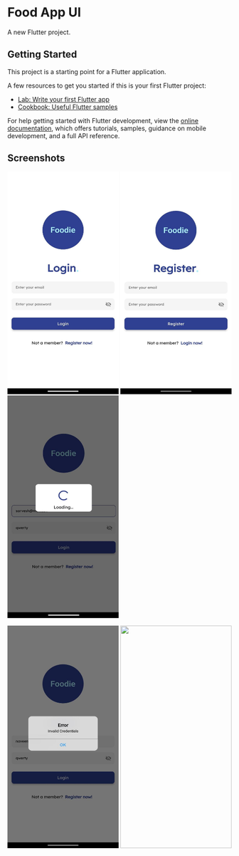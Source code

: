 # Food App UI

A new Flutter project.

## Getting Started

This project is a starting point for a Flutter application.

A few resources to get you started if this is your first Flutter project:

- [Lab: Write your first Flutter app](https://docs.flutter.dev/get-started/codelab)
- [Cookbook: Useful Flutter samples](https://docs.flutter.dev/cookbook)

For help getting started with Flutter development, view the
[online documentation](https://docs.flutter.dev/), which offers tutorials,
samples, guidance on mobile development, and a full API reference.

## Screenshots

<p float="left">
<img src="https://github.com/Naveenchand06/Food-App/raw/master/assets/screenshots/login.jpeg" width="250" height="500">
<img src="https://github.com/Naveenchand06/Food-App/raw/master/assets/screenshots/register.jpeg" width="250" height="500">
<img src="https://raw.githubusercontent.com/Naveenchand06/Food-App/master/assets/screenshots/loading.jpeg" width="250" height="500">
</p>
<p float="left">

<img src="https://github.com/Naveenchand06/Food-App/raw/master/assets/screenshots/error.jpeg" width="250" height="500">
<img src="https://github.com/Naveenchand06/Food-App/raw/master/assets/screenshots/explore.jpeg" width="250" height="500">
</p>
